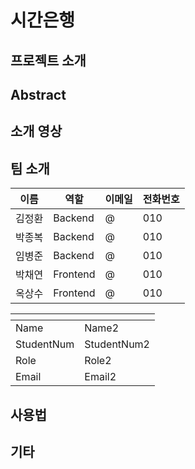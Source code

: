 # 시간은행

**프로젝트 소개**
---------------------

**Abstract**
---------------------

**소개 영상**
---------------------

**팀 소개**
---------------------

|이름|역할|이메일|전화번호|
|---|---|---|---|
|김정환|Backend|@|010|
|박종복|Backend|@|010|
|임병준|Backend|@|010|
|박채연|Frontend|@|010|
|옥상수|Frontend|@|010|

|<img width="1fr" src="https://pbs.twimg.com/media/EA9UJBjU4AAdkCm?format=jpg&name=small"></img>|<img width="1fr" src="[https://pbs.twimg.com/media/EA9UJBjU4AAdkCm?format=jpg&name=small](https://pbs.twimg.com/media/EFHWmyXUEAASe0o.jpg)"></img>|
|---|---|
|Name|Name2|
|StudentNum|StudentNum2|
|Role|Role2|
|Email|Email2|

**사용법**
---------------------

**기타**
---------------------

